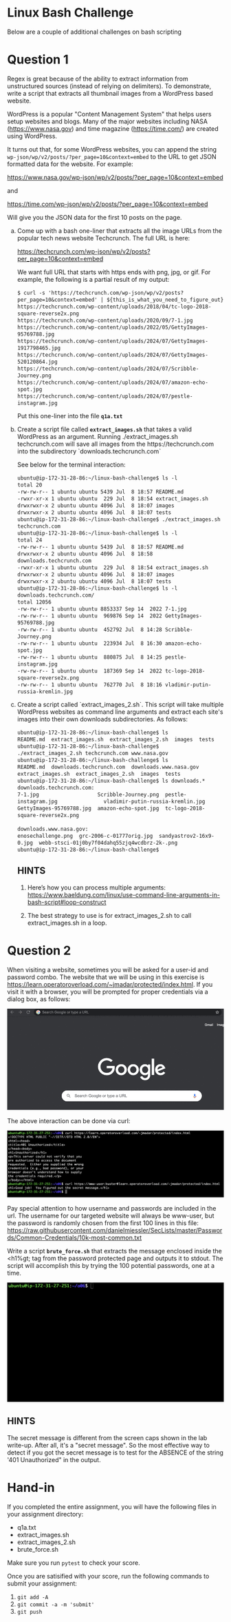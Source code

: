 # Linux Bash Challenge

Below are a couple of additional challenges on bash scripting

# Question 1

Regex is great because of the ability to extract information from unstructured sources
(instead of relying on delimiters). To demonstrate, write a script that extracts all
thumbnail images from a WordPress based website.

WordPress is a popular "Content Management System" that helps users setup websites
and blogs.  Many of the major websites including NASA (https://www.nasa.gov) and
time magazine (https://time.com/) are created using WordPress.

It turns out that, for some WordPress websites, you can append the string
`wp-json/wp/v2/posts/?per_page=10&context=embed` to the URL to get JSON formatted
data for the website.  For example:

https://www.nasa.gov/wp-json/wp/v2/posts/?per_page=10&context=embed

and

https://time.com/wp-json/wp/v2/posts/?per_page=10&context=embed

Will give you the JSON data for the first 10 posts on the page.

<ol type='a'>

<li>
Come up with a bash one-liner that extracts all the image URLs from
the popular tech news website Techcrunch.  The full URL is here:

https://techcrunch.com/wp-json/wp/v2/posts?per_page=10&context=embed

We want full URL that starts with https ends with png, jpg, or gif.
For example, the following is a partial result of my output:

```
$ curl -s 'https://techcrunch.com/wp-json/wp/v2/posts?per_page=10&context=embed' | ${this_is_what_you_need_to_figure_out}
https://techcrunch.com/wp-content/uploads/2018/04/tc-logo-2018-square-reverse2x.png
https://techcrunch.com/wp-content/uploads/2020/09/7-1.jpg
https://techcrunch.com/wp-content/uploads/2022/05/GettyImages-95769788.jpg
https://techcrunch.com/wp-content/uploads/2024/07/GettyImages-1917798465.jpg
https://techcrunch.com/wp-content/uploads/2024/07/GettyImages-520120864.jpg
https://techcrunch.com/wp-content/uploads/2024/07/Scribble-Journey.png
https://techcrunch.com/wp-content/uploads/2024/07/amazon-echo-spot.jpg
https://techcrunch.com/wp-content/uploads/2024/07/pestle-instagram.jpg
```

Put this one-liner into the file **`q1a.txt`**
</li>

<li>
Create a script file called <strong><code>extract_images.sh</code></strong> that
takes a valid WordPress as an argument.  Running ./extract_images.sh techcrunch.com will
save all images from the https://techcrunch.com into the subdirectory
`downloads.techcrunch.com`

See below for the terminal interaction:

```
ubuntu@ip-172-31-28-86:~/linux-bash-challenge$ ls -l
total 20
-rw-rw-r-- 1 ubuntu ubuntu 5439 Jul  8 18:57 README.md
-rwxr-xr-x 1 ubuntu ubuntu  229 Jul  8 18:54 extract_images.sh
drwxrwxr-x 2 ubuntu ubuntu 4096 Jul  8 18:07 images
drwxrwxr-x 2 ubuntu ubuntu 4096 Jul  8 18:07 tests
ubuntu@ip-172-31-28-86:~/linux-bash-challenge$ ./extract_images.sh techcrunch.com
ubuntu@ip-172-31-28-86:~/linux-bash-challenge$ ls -l
total 24
-rw-rw-r-- 1 ubuntu ubuntu 5439 Jul  8 18:57 README.md
drwxrwxr-x 2 ubuntu ubuntu 4096 Jul  8 18:58 downloads.techcrunch.com
-rwxr-xr-x 1 ubuntu ubuntu  229 Jul  8 18:54 extract_images.sh
drwxrwxr-x 2 ubuntu ubuntu 4096 Jul  8 18:07 images
drwxrwxr-x 2 ubuntu ubuntu 4096 Jul  8 18:07 tests
ubuntu@ip-172-31-28-86:~/linux-bash-challenge$ ls -l downloads.techcrunch.com/
total 12056
-rw-rw-r-- 1 ubuntu ubuntu 8853337 Sep 14  2022 7-1.jpg
-rw-rw-r-- 1 ubuntu ubuntu  969876 Sep 14  2022 GettyImages-95769788.jpg
-rw-rw-r-- 1 ubuntu ubuntu  452792 Jul  8 14:28 Scribble-Journey.png
-rw-rw-r-- 1 ubuntu ubuntu  223934 Jul  8 16:30 amazon-echo-spot.jpg
-rw-rw-r-- 1 ubuntu ubuntu  880875 Jul  8 14:25 pestle-instagram.jpg
-rw-rw-r-- 1 ubuntu ubuntu  187369 Sep 14  2022 tc-logo-2018-square-reverse2x.png
-rw-rw-r-- 1 ubuntu ubuntu  762770 Jul  8 18:16 vladimir-putin-russia-kremlin.jpg
```
</li>

<li>
Create a script called `extract_images_2.sh`.  This script will take multiple WordPress
websites as command line arguments and extract each site's images into their own
downloads subdirectories.  As follows:

```
ubuntu@ip-172-31-28-86:~/linux-bash-challenge$ ls
README.md  extract_images.sh  extract_images_2.sh  images  tests
ubuntu@ip-172-31-28-86:~/linux-bash-challenge$ ./extract_images_2.sh techcrunch.com www.nasa.gov
ubuntu@ip-172-31-28-86:~/linux-bash-challenge$ ls
README.md  downloads.techcrunch.com  downloads.www.nasa.gov  extract_images.sh  extract_images_2.sh  images  tests
ubuntu@ip-172-31-28-86:~/linux-bash-challenge$ ls downloads.*
downloads.techcrunch.com:
7-1.jpg                   Scribble-Journey.png  pestle-instagram.jpg               vladimir-putin-russia-kremlin.jpg
GettyImages-95769788.jpg  amazon-echo-spot.jpg  tc-logo-2018-square-reverse2x.png

downloads.www.nasa.gov:
enosechallenge.png  grc-2006-c-01777orig.jpg  sandyastrov2-16x9-0.jpg  webb-stsci-01j0by7f04dahq55zjq4wcdbrz-2k-.png
ubuntu@ip-172-31-28-86:~/linux-bash-challenge$ 
```

## HINTS

1. Here’s how you can process multiple arguments:
   https://www.baeldung.com/linux/use-command-line-arguments-in-bash-script#loop-construct

2. The best strategy to use is for extract_images_2.sh to call extract_images.sh in a loop.
</li>

</ol>

# Question 2

When visiting a website, sometimes you will be asked for a user-id and
password combo.  The website that we will be using in this exercise is
https://learn.operatoroverload.com/~jmadar/protected/index.html.
If you visit it with a browser, you will be prompted for proper credentials
via a dialog box, as follows:

![basic auth with browser](images/image1.gif)

The above interaction can be done via curl:

![basic auth with curl](images/image8.png)

Pay special attention to how username and passwords are included in the url.
The username for our targeted website will always be www-user, but the
password is randomly chosen from the first 100 lines in this file:
https://raw.githubusercontent.com/danielmiessler/SecLists/master/Passwords/Common-Credentials/10k-most-common.txt 

Write a script **`brute_force.sh`** that extracts the message enclosed inside the
&lt;h1%gt; tag from the password protected page and outputs it to stdout.  The
script will accomplish this by trying the 100 potential passwords, one at a time.  

![brute force password hacking](images/image7.gif)

## HINTS

The secret message is different from the screen caps shown in the lab write-up.
After all, it's a "secret message".  So the most effective way to detect if you
got the secret message is to test for the ABSENCE of the string '401 Unauthorized"
in the output.

# Hand-in

If you completed the entire assignment, you will have the following files
in your assignment directory:

- q1a.txt
- extract_images.sh
- extract_images_2.sh
- brute_force.sh

Make sure you run `pytest` to check your score.

Once you are satisified with your score, run the following commands to submit your assignment:

1. `git add -A`
2. `git commit -a -m 'submit'`
3. `git push`
